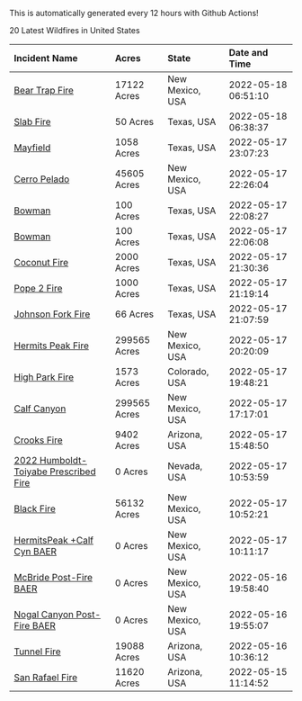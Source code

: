 This is automatically generated every 12 hours with Github Actions!

20 Latest Wildfires in United States

 | Incident Name | Acres | State | Date and Time |
|:---|:---|:---|:---|
| [Bear Trap Fire](https://inciweb.nwcg.gov/incident/8093/) | 17122 Acres | New Mexico, USA | 2022-05-18 06:51:10 |
| [Slab Fire](https://inciweb.nwcg.gov/incident/8111/) | 50 Acres | Texas, USA | 2022-05-18 06:38:37 |
| [Mayfield](https://inciweb.nwcg.gov/incident/8112/) | 1058 Acres | Texas, USA | 2022-05-17 23:07:23 |
| [Cerro Pelado](https://inciweb.nwcg.gov/incident/8075/) | 45605 Acres | New Mexico, USA | 2022-05-17 22:26:04 |
| [Bowman](https://inciweb.nwcg.gov/incident/8108/) | 100 Acres | Texas, USA | 2022-05-17 22:08:27 |
| [Bowman](https://inciweb.nwcg.gov/incident/8110/) | 100 Acres | Texas, USA | 2022-05-17 22:06:08 |
| [Coconut Fire](https://inciweb.nwcg.gov/incident/8109/) | 2000 Acres | Texas, USA | 2022-05-17 21:30:36 |
| [Pope 2 Fire](https://inciweb.nwcg.gov/incident/8106/) | 1000 Acres | Texas, USA | 2022-05-17 21:19:14 |
| [Johnson Fork Fire](https://inciweb.nwcg.gov/incident/8107/) | 66 Acres | Texas, USA | 2022-05-17 21:07:59 |
| [Hermits Peak Fire](https://inciweb.nwcg.gov/incident/8049/) | 299565 Acres | New Mexico, USA | 2022-05-17 20:20:09 |
| [High Park Fire](https://inciweb.nwcg.gov/incident/8102/) | 1573 Acres | Colorado, USA | 2022-05-17 19:48:21 |
| [Calf Canyon](https://inciweb.nwcg.gov/incident/8069/) | 299565 Acres | New Mexico, USA | 2022-05-17 17:17:01 |
| [Crooks Fire](https://inciweb.nwcg.gov/incident/8067/) | 9402 Acres | Arizona, USA | 2022-05-17 15:48:50 |
| [2022 Humboldt-Toiyabe Prescribed Fire](https://inciweb.nwcg.gov/incident/7310/) | 0 Acres | Nevada, USA | 2022-05-17 10:53:59 |
| [Black Fire](https://inciweb.nwcg.gov/incident/8103/) | 56132 Acres | New Mexico, USA | 2022-05-17 10:52:21 |
| [HermitsPeak +Calf Cyn BAER](https://inciweb.nwcg.gov/incident/8104/) | 0 Acres | New Mexico, USA | 2022-05-17 10:11:17 |
| [McBride Post-Fire BAER](https://inciweb.nwcg.gov/incident/8080/) | 0 Acres | New Mexico, USA | 2022-05-16 19:58:40 |
| [Nogal Canyon Post-Fire BAER](https://inciweb.nwcg.gov/incident/8072/) | 0 Acres | New Mexico, USA | 2022-05-16 19:55:07 |
| [Tunnel Fire](https://inciweb.nwcg.gov/incident/8068/) | 19088 Acres | Arizona, USA | 2022-05-16 10:36:12 |
| [San Rafael Fire ](https://inciweb.nwcg.gov/incident/8100/) | 11620 Acres | Arizona, USA | 2022-05-15 11:14:52 |
